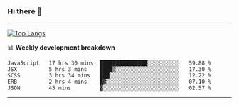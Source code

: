 ### Hi there 👋

-------
[![Top Langs](https://github-readme-stats.vercel.app/api/top-langs/?username=ashish-r)](https://github.com/anuraghazra/github-readme-stats)

📊 **Weekly development breakdown**
<!--START_SECTION:waka-->
```text
JavaScript   17 hrs 30 mins  ███████████████░░░░░░░░░░   59.88 % 
JSX          5 hrs 3 mins    ████▒░░░░░░░░░░░░░░░░░░░░   17.30 % 
SCSS         3 hrs 34 mins   ███░░░░░░░░░░░░░░░░░░░░░░   12.22 % 
ERB          2 hrs 4 mins    █▓░░░░░░░░░░░░░░░░░░░░░░░   07.10 % 
JSON         45 mins         ▓░░░░░░░░░░░░░░░░░░░░░░░░   02.57 % 
```
<!--END_SECTION:waka-->
-------

<!--
**ashish-r/ashish-r** is a ✨ _special_ ✨ repository because its `README.md` (this file) appears on your GitHub profile.

Here are some ideas to get you started:

- 🔭 I’m currently working on ...
- 🌱 I’m currently learning ...
- 👯 I’m looking to collaborate on ...
- 🤔 I’m looking for help with ...
- 💬 Ask me about ...
- 📫 How to reach me: ...
- 😄 Pronouns: ...
- ⚡ Fun fact: ...
-->
